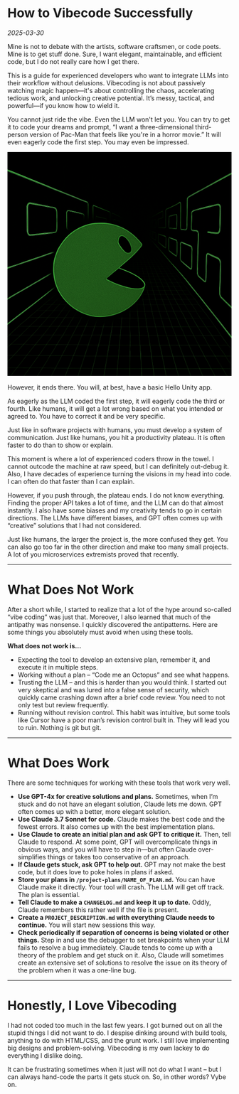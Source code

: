 # How to Vibecode Successfully
*2025-03-30*

Mine is not to debate with the artists, software craftsmen, or code poets. Mine is to get stuff done. Sure, I want elegant, maintainable, and efficient code, but I do not really care how I get there.

This is a guide for experienced developers who want to integrate LLMs into their workflow without delusions. Vibecoding is not about passively watching magic happen—it's about controlling the chaos, accelerating tedious work, and unlocking creative potential. It’s messy, tactical, and powerful—if you know how to wield it.

You cannot just ride the vibe. Even the LLM won't let you. You can try to get it to code your dreams and prompt, “I want a three-dimensional third-person version of Pac-Man that feels like you're in a horror movie.” It will even eagerly code the first step. You may even be impressed. 

![3d pacman](../images/pacman_green.png)

However, it ends there. You will, at best, have a basic Hello Unity app.

As eagerly as the LLM coded the first step, it will eagerly code the third or fourth. Like humans, it will get a lot wrong based on what you intended or agreed to. You have to correct it and be very specific.

Just like in software projects with humans, you must develop a system of communication. Just like humans, you hit a productivity plateau. It is often faster to do than to show or explain.

This moment is where a lot of experienced coders throw in the towel. I cannot outcode the machine at raw speed, but I can definitely out-debug it. Also, I have decades of experience turning the visions in my head into code. I can often do that faster than I can explain.

However, if you push through, the plateau ends. I do not know everything. Finding the proper API takes a lot of time, and the LLM can do that almost instantly. I also have some biases and my creativity tends to go in certain directions. The LLMs have different biases, and GPT often comes up with “creative” solutions that I had not considered.

Just like humans, the larger the project is, the more confused they get. You can also go too far in the other direction and make too many small projects. A lot of you microservices extremists proved that recently.

---

# What Does Not Work

After a short while, I started to realize that a lot of the hype around so-called “vibe coding” was just that. Moreover, I also learned that much of the antipathy was nonsense. I quickly discovered the antipatterns. Here are some things you absolutely must avoid when using these tools.

**What does not work is…**

- Expecting the tool to develop an extensive plan, remember it, and execute it in multiple steps.
- Working without a plan – “Code me an Octopus” and see what happens.
- Trusting the LLM – and this is harder than you would think. I started out very skeptical and was lured into a false sense of security, which quickly came crashing down after a brief code review. You need to not only test but review frequently.
- Running without revision control. This habit was intuitive, but some tools like Cursor have a poor man’s revision control built in. They will lead you to ruin. Nothing is git but git.

---

# What Does Work

There are some techniques for working with these tools that work very well.

- **Use GPT-4x for creative solutions and plans.** Sometimes, when I’m stuck and do not have an elegant solution, Claude lets me down. GPT often comes up with a better, more elegant solution.
- **Use Claude 3.7 Sonnet for code.** Claude makes the best code and the fewest errors. It also comes up with the best implementation plans.
- **Use Claude to create an initial plan and ask GPT to critique it.** Then, tell Claude to respond. At some point, GPT will overcomplicate things in obvious ways, and you will have to step in—but often Claude over-simplifies things or takes too conservative of an approach.
- **If Claude gets stuck, ask GPT to help out.** GPT may not make the best code, but it does love to poke holes in plans if asked.
- **Store your plans in `/project-plans/NAME_OF_PLAN.md`.** You can have Claude make it directly. Your tool will crash. The LLM will get off track. The plan is essential.
- **Tell Claude to make a `CHANGELOG.md` and keep it up to date.** Oddly, Claude remembers this rather well if the file is present.
- **Create a `PROJECT_DESCRIPTION.md` with everything Claude needs to continue.** You will start new sessions this way.
- **Check periodically if separation of concerns is being violated or other things.** Step in and use the debugger to set breakpoints when your LLM fails to resolve a bug immediately. Claude tends to come up with a theory of the problem and get stuck on it. Also, Claude will sometimes create an extensive set of solutions to resolve the issue on its theory of the problem when it was a one-line bug.

---

# Honestly, I Love Vibecoding

I had not coded too much in the last few years. I got burned out on all the stupid things I did not want to do. I despise dinking around with build tools, anything to do with HTML/CSS, and the grunt work. I still love implementing big designs and problem-solving. Vibecoding is my own lackey to do everything I dislike doing.

It can be frustrating sometimes when it just will not do what I want – but I can always hand-code the parts it gets stuck on. So, in other words? Vybe on.

